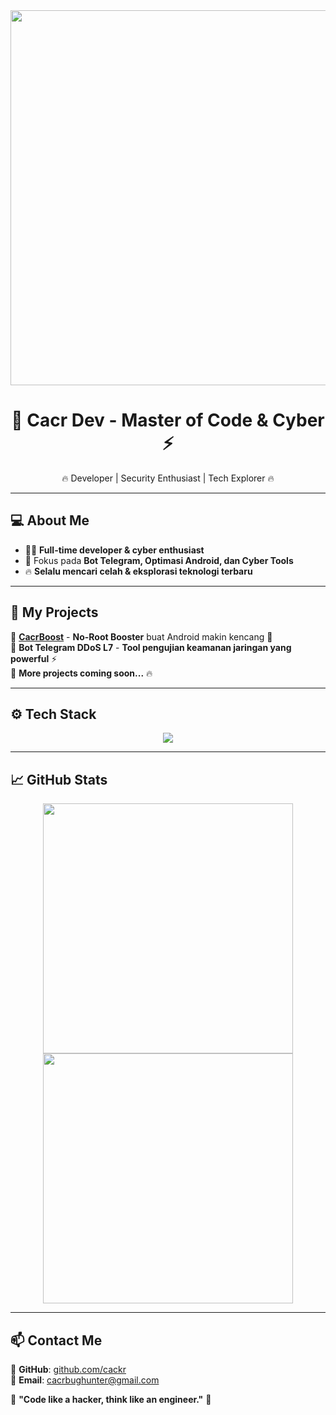   
<div align="center">  
  <img src="https://c4.wallpaperflare.com/wallpaper/158/122/422/anime-anime-boys-jujutsu-kaisen-yuji-itadori-sakuna-hd-wallpaper-preview.jpg" width="600" />  
  <h1>🚀 Cacr Dev - Master of Code & Cyber ⚡</h1>  
  <p>🔥 Developer | Security Enthusiast | Tech Explorer 🔥</p>  
</div>  

---  

## 💻 About Me  
- 👨‍💻 **Full-time developer & cyber enthusiast**  
- 🚀 Fokus pada **Bot Telegram, Optimasi Android, dan Cyber Tools**  
- 🔥 **Selalu mencari celah & eksplorasi teknologi terbaru**  

---  

## 🚀 My Projects  
📌 [**CacrBoost**](https://github.com/cackr/cacrboost) - **No-Root Booster** buat Android makin kencang 🚀  
📌 **Bot Telegram DDoS L7** - **Tool pengujian keamanan jaringan yang powerful** ⚡  
📌 **More projects coming soon...** 🔥  

---  

## ⚙️ Tech Stack  
<p align="center">  
  <img src="https://skillicons.dev/icons?i=python,bash,js,linux,git,vscode" />  
</p>  

---  

## 📈 GitHub Stats  
<p align="center">  
  <img src="https://github-readme-stats.vercel.app/api?username=cackr&show_icons=true&theme=tokyonight" width="400" />  
  <img src="https://github-readme-streak-stats.herokuapp.com/?user=cackr&theme=tokyonight" width="400" />  
</p>  

---  

## 📫 Contact Me  
📌 **GitHub**: [github.com/cackr](https://github.com/cackr)  
📌 **Email**: [cacrbughunter@gmail.com](mailto:cacrbughunter@gmail.com)  

🚀 **"Code like a hacker, think like an engineer."** 🚀  
